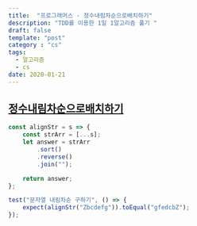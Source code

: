 ```yaml
---
title:  "프로그래머스 - 정수내림차순으로배치하기"
description: "TDD를 이용한 1일 1알고리즘 풀기 "
draft: false
template: "post"
category : "cs" 
tags:
  - 알고리즘
  - cs
date: 2020-01-21
---
```

## [정수내림차순으로배치하기](https://programmers.co.kr/learn/courses/30/lessons/12933)

```js
const alignStr = s => {
    const strArr = [...s];
    let answer = strArr
        .sort()
        .reverse()
        .join("");

    return answer;
};

test("문자열 내림차순 구하기", () => {
    expect(alignStr("Zbcdefg")).toEqual("gfedcbZ");
});
```
